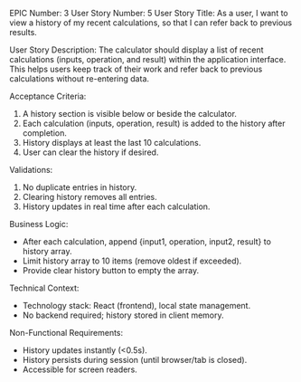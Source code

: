 EPIC Number: 3
User Story Number: 5
User Story Title: As a user, I want to view a history of my recent calculations, so that I can refer back to previous results.

User Story Description: The calculator should display a list of recent calculations (inputs, operation, and result) within the application interface. This helps users keep track of their work and refer back to previous calculations without re-entering data.

Acceptance Criteria:
1. A history section is visible below or beside the calculator.
2. Each calculation (inputs, operation, result) is added to the history after completion.
3. History displays at least the last 10 calculations.
4. User can clear the history if desired.

Validations:
1. No duplicate entries in history.
2. Clearing history removes all entries.
3. History updates in real time after each calculation.

Business Logic:
- After each calculation, append {input1, operation, input2, result} to history array.
- Limit history array to 10 items (remove oldest if exceeded).
- Provide clear history button to empty the array.

Technical Context:
- Technology stack: React (frontend), local state management.
- No backend required; history stored in client memory.

Non-Functional Requirements:
- History updates instantly (<0.5s).
- History persists during session (until browser/tab is closed).
- Accessible for screen readers.